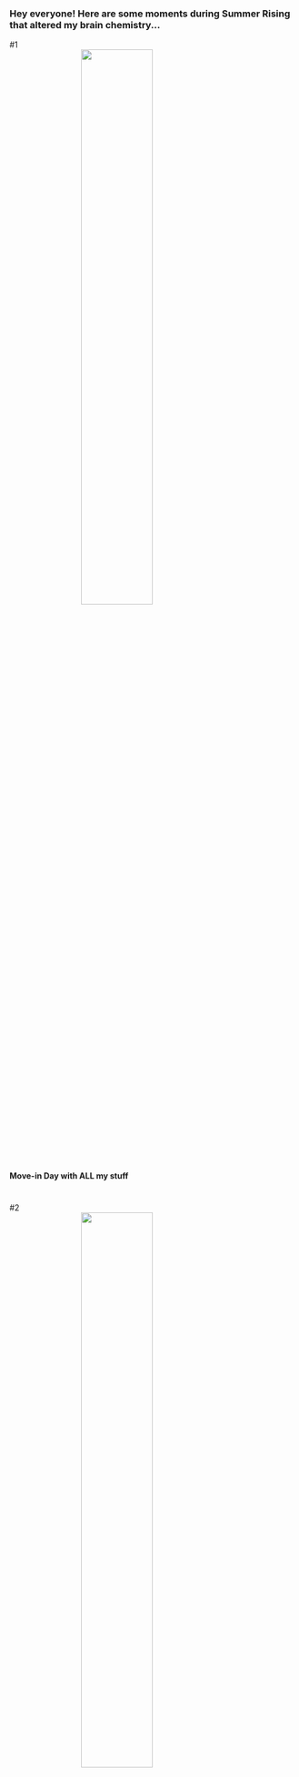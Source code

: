 
### Hey everyone! Here are some moments during Summer Rising that altered my brain chemistry... 


#1
<img src="./F2327C3B-E5E1-4EE6-AC23-096230EAB9B3.jpeg" style="width:50%; margin:auto; display:block">
#### Move-in Day with ALL my stuff 
# 

#2 
<img src="./IMG_6825.jpeg" style="width:50%; margin:auto; display:block">
#### Grubbing at La Note on the 4th of July  
#

#3
<img src="./IMG_7198.JPG" style="width:50%; margin:auto; display:block">
#### Enrollment Day 
#

#4
<img src="./IMG_7122.jpeg" style="width:50%; margin:auto; display:block">
#### Studying hard for our first math quiz :( 
#

#5
<img src="./IMG_7193 2.jpg" style="width:50%; margin:auto; display:block">
#### First Day in Lab 
#

#6
<img src="./IMG_2714.jpeg" style="width:50%; margin:auto; display:block">
#### Sarah and I using public transportation and somehow arriving at the Golden Gate Bridge 
# 

#7 
<img src="./IMG_5905.jpeg" style="width:50%; margin:auto; display:block">
#### and the next weekend going to the Painted Ladies 
#

#8 
<img src="./IMG_7907.JPG" style="width:50%; margin:auto; display:block">
#### Ezra with Oski 
#

#9
<img src="./IMAGE.PNG" style="width:50%; margin:auto; display:block">
####
#

<img src="./IMAGE.PNG" style="width:50%; margin:auto; display:block">
<img src="./IMAGE.PNG" style="width:50%; margin:auto; display:block">
